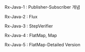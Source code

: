 Rx-Java-1 : Publisher-Subscriber 개념

Rx-Java-2 : Flux

Rx-Java-3 : StepVerifier

Rx-Java-4 : FlatMap, Map

Rx-Java-5 : FlatMap-Detailed Version
